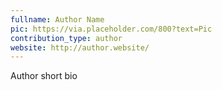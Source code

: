 ```yaml
---
fullname: Author Name
pic: https://via.placeholder.com/800?text=Pic
contribution_type: author
website: http://author.website/
---
```

Author short bio